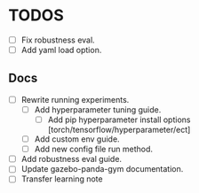 # TODOS

-   [ ] Fix robustness eval.
-   [ ] Add yaml load option.

## Docs

-   [ ] Rewrite running experiments.
    -   [ ] Add hyperparameter tuning guide.
        -   [ ] Add pip hyperparameter install options [torch/tensorflow/hyperparameter/ect]
    -   [ ] Add custom env guide.
    -   [ ] Add new config file run method.
-   [ ] Add robustness eval guide.
-   [ ] Update gazebo-panda-gym documentation.
-   [ ] Transfer learning note
